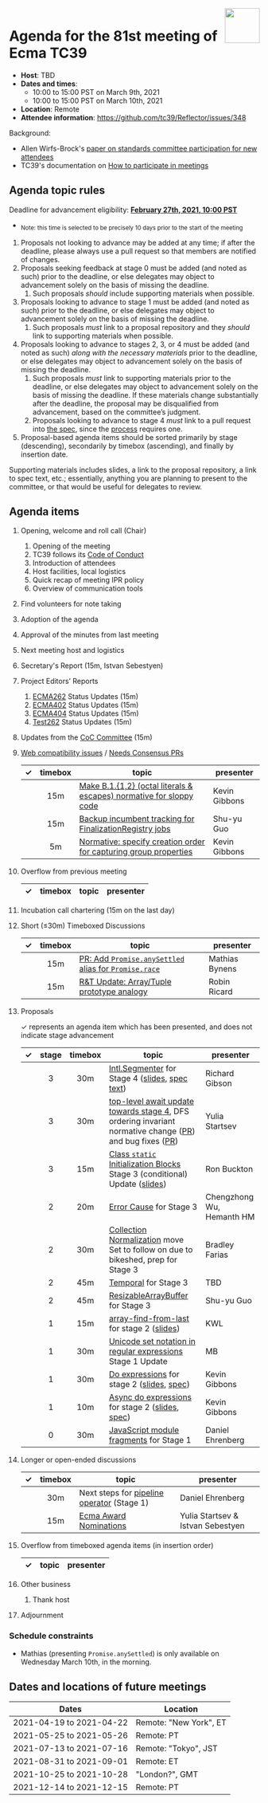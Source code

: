 
<img src="../images/Ecma_RVB-003.jpg" align="right" height="70" alt="" />

# Agenda for the 81st meeting of Ecma TC39

- **Host**: TBD
- **Dates and times**:
  - 10:00 to 15:00 PST on March 9th, 2021
  - 10:00 to 15:00 PST on March 10th, 2021
- **Location**: Remote
- **Attendee information**: https://github.com/tc39/Reflector/issues/348

Background:
- Allen Wirfs-Brock's [paper on standards committee participation for new attendees](http://wirfs-brock.com/allen/files/papers/standpats-asianplop2016.pdf)
- TC39's documentation on [How to participate in meetings](https://github.com/tc39/how-we-work/blob/master/how-to-participate-in-meetings.md)

## Agenda topic rules

Deadline for advancement eligibility: [**February 27th, 2021, 10:00 PST**](https://www.timeanddate.com/countdown/generic?p0=1440&iso=20210227T09&msg=TC39%20Submission%20%20%20%20%20deadline)
  - <sub>Note: this time is selected to be precisely 10 days prior to the start of the meeting</sub>

1. Proposals not looking to advance may be added at any time; if after the deadline, please always use a pull request so that members are notified of changes.
1. Proposals seeking feedback at stage 0 must be added (and noted as such) prior to the deadline, or else delegates may object to advancement solely on the basis of missing the deadline.
    1. Such proposals *should* include supporting materials when possible.
1. Proposals looking to advance to stage 1 must be added (and noted as such) prior to the deadline, or else delegates may object to advancement solely on the basis of missing the deadline.
    1. Such proposals *must* link to a proposal repository and they *should* link to supporting materials when possible.
1. Proposals looking to advance to stages 2, 3, or 4 must be added (and noted as such) *along with the necessary materials* prior to the deadline, or else delegates may object to advancement solely on the basis of missing the deadline.
    1. Such proposals *must* link to supporting materials prior to the deadline, or else delegates may object to advancement solely on the basis of missing the deadline. If these materials change substantially after the deadline, the proposal may be disqualified from advancement, based on the committee’s judgment.
    1. Proposals looking to advance to stage 4 *must* link to a pull request into [the spec](https://github.com/tc39/ecma262), since the [process](https://tc39.github.io/process-document/) requires one.
1. Proposal-based agenda items should be sorted primarily by stage (descending), secondarily by timebox (ascending), and finally by insertion date.

Supporting materials includes slides, a link to the proposal repository, a link to spec text, etc.; essentially, anything you are planning to present to the committee, or that would be useful for delegates to review.

## Agenda items

1. Opening, welcome and roll call (Chair)
    1. Opening of the meeting
    1. TC39 follows its [Code of Conduct](https://tc39.github.io/code-of-conduct/)
    1. Introduction of attendees
    1. Host facilities, local logistics
    1. Quick recap of meeting IPR policy
    1. Overview of communication tools
1. Find volunteers for note taking
1. Adoption of the agenda
1. Approval of the minutes from last meeting
1. Next meeting host and logistics
1. Secretary's Report (15m, Istvan Sebestyen)
1. Project Editors’ Reports
    1. [ECMA262](https://github.com/tc39/ecma262) Status Updates (15m)
    1. [ECMA402](https://github.com/tc39/ecma402) Status Updates (15m)
    1. [ECMA404](https://www.ecma-international.org/publications/standards/Ecma-404.htm) Status Updates (15m)
    1. [Test262](https://github.com/tc39/test262) Status Updates (15m)
1. Updates from the [CoC Committee](https://tc39.es/code-of-conduct/#code-of-conduct-committee) (15m)
1. [Web compatibility issues](https://github.com/tc39/ecma262/issues?utf8=✓&q=is%3Aopen+label%3A%22web+reality%22+is%3Aissue) / [Needs Consensus PRs](https://github.com/tc39/ecma262/pulls?q=is%3Apr+is%3Aopen+label%3A%22needs+consensus%22)

    | ✓ | timebox | topic | presenter |
    |:-:|:-------:|-------|-----------|
    |   | 15m     | [Make B.1.{1,2} (octal literals & escapes) normative for sloppy code](https://github.com/tc39/ecma262/pull/1867) | Kevin Gibbons |
    |   | 15m     | [Backup incumbent tracking for FinalizationRegistry jobs](https://github.com/tc39/ecma262/pull/2316) | Shu-yu Guo |
    |   | 5m      | [Normative: specify creation order for capturing group properties](https://github.com/tc39/ecma262/pull/2329) | Kevin Gibbons |

1. Overflow from previous meeting

    | ✓ | timebox | topic | presenter |
    |:-:|:-------:|-------|-----------|

1. Incubation call chartering (15m on the last day)

1. Short (&le;30m) Timeboxed Discussions

    | ✓ | timebox | topic | presenter |
    |:-:|:-------:|-------|-----------|
    |   | 15m     | [PR: Add `Promise.anySettled` alias for `Promise.race`](https://github.com/tc39/ecma262/pull/2226) | Mathias Bynens |
    |   | 15m     | [R&T Update: Array/Tuple prototype analogy](https://docs.google.com/presentation/d/15ggPmSVt-cI9asKaoolZkvjvV62Xh3I9LSD7R5nXQ8A/edit?usp=sharing) | Robin Ricard |

1. Proposals

    ✓ represents an agenda item which has been presented, and does not indicate stage advancement

    | ✓ | stage | timebox | topic | presenter |
    |:-:|:-----:|:-------:|-------|-----------|
    |   | 3     | 30m     | [Intl.Segmenter](https://github.com/tc39/proposal-intl-segmenter) for Stage 4 ([slides](https://docs.google.com/presentation/d/1tkyQVE3o5qpbbJ39RidyZiy-r179RXraOKDeWLB5RB8/edit?usp=sharing), [spec text](https://tc39.es/proposal-intl-segmenter/)) | Richard Gibson |
    |   | 3     | 30m     | [top-level await update towards stage 4](https://github.com/tc39/proposal-top-level-await), DFS ordering invariant normative change ([PR](https://github.com/tc39/proposal-top-level-await/pull/159)) and bug fixes ([PR](https://github.com/tc39/proposal-top-level-await/pull/161)) | Yulia Startsev |
    |   | 3     | 15m     | [Class `static` Initialization Blocks](https://github.com/tc39/proposal-class-static-block) Stage 3 (conditional) Update ([slides](https://1drv.ms/p/s!AjgWTO11Fk-TkfhG_gVnKlNwMT-MyA?e=owLLRf)) | Ron Buckton |
    |   | 2     | 20m     | [Error Cause](https://github.com/tc39/proposal-error-cause) for Stage 3 | Chengzhong Wu, Hemanth HM |
    |   | 2     | 30m     | [Collection Normalization](https://github.com/tc39/proposal-collection-normalization) move Set to follow on due to bikeshed, prep for Stage 3 | Bradley Farias |
    |   | 2     | 45m     | [Temporal](https://github.com/tc39/proposal-temporal) for Stage 3 | TBD |
    |   | 2     | 45m     | [ResizableArrayBuffer](https://github.com/tc39/proposal-resizablearraybuffer) for Stage 3 | Shu-yu Guo |
    |   | 1     | 15m     | [array-find-from-last](https://github.com/tc39-transfer/proposal-array-find-from-last) for stage 2 ([slides](https://drive.google.com/file/d/1rhER8TZ5GsHDzl8nLvo8qSIQCUXPw3AQ/view?usp=sharing)) | KWL |
    |   | 1     | 30m     | [Unicode set notation in regular expressions](https://github.com/tc39/proposal-regexp-set-notation) Stage 1 Update | MB |
    |   | 1     | 30m     | [Do expressions](https://github.com/tc39/proposal-do-expressions/) for stage 2 ([slides](https://docs.google.com/presentation/d/1GXk1UwhaXijT0Rcn3_I4HmVGsdxM9cpYqcRvVjdzIoA/), [spec](https://tc39.es/proposal-do-expressions/)) | Kevin Gibbons |
    |   | 1     | 10m     | [Async do expressions](https://github.com/tc39/proposal-async-do-expressions/) for stage 2 ([slides](https://docs.google.com/presentation/d/1hblummbrbRcQM8YL59701Q55obHZHC3IHSdKt2MIGtM/), [spec](https://tc39.es/proposal-async-do-expressions/)) | Kevin Gibbons |
    |   | 0     | 30m     | [JavaScript module fragments](https://github.com/littledan/proposal-module-fragments) for Stage 1 | Daniel Ehrenberg |

1. Longer or open-ended discussions

    | ✓ | timebox | topic | presenter |
    |:-:|:-------:|-------|-----------|
    |   | 30m     | Next steps for [pipeline operator](https://github.com/tc39/proposal-pipeline-operator/) (Stage 1) | Daniel Ehrenberg
    |   | 15m     | [Ecma Award Nominations](https://docs.google.com/presentation/d/1uwBpXKUaZPor14taHnguP29ur6q1gmshho6IHcGbF8w/edit#slide=id.p) | Yulia Startsev & Istvan Sebestyen |

1. Overflow from timeboxed agenda items (in insertion order)

    | ✓ | topic | presenter |
    |:-:|-------|-----------|

1. Other business
    1. Thank host
1. Adjournment

### Schedule constraints

- Mathias (presenting `Promise.anySettled`) is only available on Wednesday March 10th, in the morning.

## Dates and locations of future meetings

| Dates                    | Location                       |
|--------------------------|--------------------------------|
| 2021-04-19 to 2021-04-22 | Remote: "New York", ET         |
| 2021-05-25 to 2021-05-26 | Remote: PT                     |
| 2021-07-13 to 2021-07-16 | Remote: "Tokyo", JST           |
| 2021-08-31 to 2021-09-01 | Remote: ET                     |
| 2021-10-25 to 2021-10-28 | "London?", GMT                 |
| 2021-12-14 to 2021-12-15 | Remote: PT                     |
